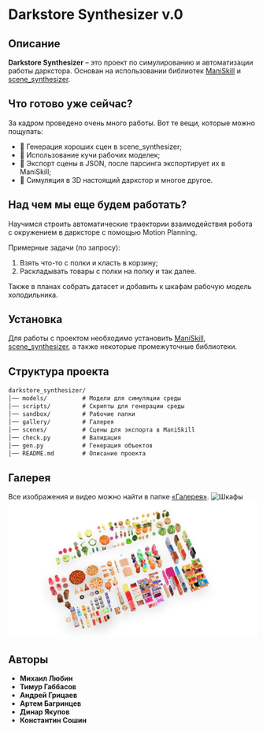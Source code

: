 # Darkstore Synthesizer v.0

## Описание  
**Darkstore Synthesizer** – это проект по симулированию и автоматизации работы даркстора. Основан на использовании библиотек [ManiSkill](https://github.com/haosulab/ManiSkill) и [scene_synthesizer](https://github.com/NVlabs/scene_synthesizer).

## Что готово уже сейчас?
За кадром проведено очень много работы. Вот те вещи, которые можно пощупать:
- 🔹 Генерация хороших сцен в scene_synthesizer;
- 🔹 Использование кучи рабочих моделек;
- 🔹 Экспорт сцены в JSON, после парсинга экспортирует их в ManiSkill;
- 🔹 Симуляция в 3D настоящий даркстор и многое другое.

## Над чем мы еще будем работать?
Научимся строить автоматические траектории взаимодействия робота с окружением в дарксторе с помощью Motion Planning.

Примерные задачи (по запросу):
1. Взять что-то с полки и класть в корзину;
2. Раскладывать товары с полки на полку и так далее.

Также в планах собрать датасет и добавить к шкафам рабочую модель холодильника.

## Установка  
Для работы с проектом необходимо установить [ManiSkill](https://github.com/haosulab/ManiSkill), [scene_synthesizer](https://github.com/NVlabs/scene_synthesizer), а также некоторые промежуточные библиотеки.

## Структура проекта
```
darkstore_synthesizer/
│── models/          # Модели для симуляции среды
│── scripts/         # Скрипты для генерации среды
│── sandbox/         # Рабочие папки
│── gallery/         # Галерея
│── scenes/          # Сцены для экспорта в ManiSkill
│── check.py         # Валидация
│── gen.py           # Генерация объектов
│── README.md        # Описание проекта
```

## Галерея
Все изображения и видео можно найти в папке [«Галерея»](https://github.com/SoshinK/darkstore_synthesizer/tree/main/gallery).
![Шкафы](gallery/Shelfs6.jpg)
![Работа с едой](gallery/ModelsOfFood.jpg)

## Авторы  
- **Михаил Любин**
- **Тимур Габбасов**  
- **Андрей Грицаев**
- **Артем Багринцев**
- **Динар Якупов**
- **Константин Сошин**
